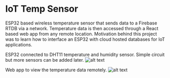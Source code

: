 # IoT Temp Sensor

ESP32 based wireless temperature sensor that sends data to a Firebase RTDB via a network. Temperature data is then accessed through a React based web app from any remote location. Motivation behind this project was to learn how to interface an ESP32 with cloud hosted databases for IoT applications.

ESP32 connected to DHT11 temperature and humidity sensor. Simple circuit but more sensors can be added later.
![alt text](https://github.com/usmank11/IoT-Temp-Sensor/blob/main/Sensor.jpeg)

Web app to view the temperature data remotely.
![alt text](https://github.com/usmank11/IoT-Temp-Sensor/blob/main/webapp.png)



